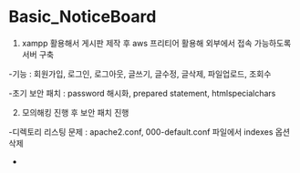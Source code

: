 # Basic_NoticeBoard

1. xampp 활용해서 게시판 제작 후 aws 프리티어 활용해 외부에서 접속 가능하도록 서버 구축

-기능 : 회원가입, 로그인, 로그아웃, 글쓰기, 글수정, 글삭제, 파일업로드, 조회수

-초기 보안 패치 : password 해시화, prepared statement, htmlspecialchars

2. 모의해킹 진행 후 보안 패치 진행

-디렉토리 리스팅 문제 : apache2.conf, 000-default.conf 파일에서 indexes 옵션 삭제

-
